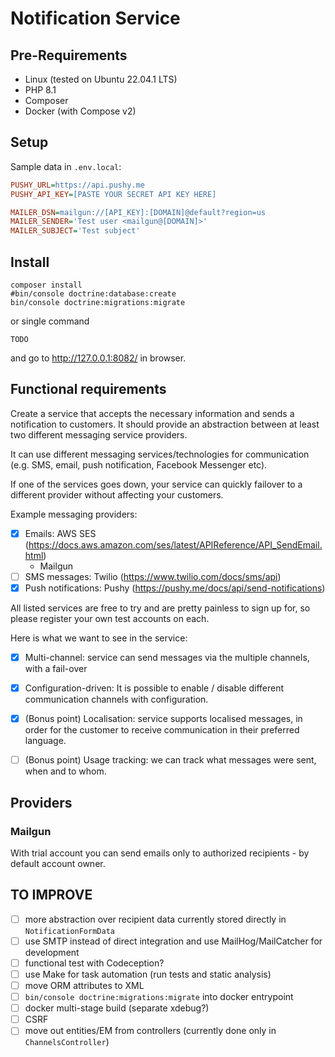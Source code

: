 # Notification Service

## Pre-Requirements
* Linux (tested on Ubuntu 22.04.1 LTS)
* PHP 8.1
* Composer
* Docker (with Compose v2)


## Setup
Sample data in `.env.local`:
```ini
PUSHY_URL=https://api.pushy.me
PUSHY_API_KEY=[PASTE YOUR SECRET API KEY HERE]

MAILER_DSN=mailgun://[API_KEY]:[DOMAIN]@default?region=us
MAILER_SENDER='Test user <mailgun@[DOMAIN]>'
MAILER_SUBJECT='Test subject'
```


## Install
```shell
composer install
#bin/console doctrine:database:create
bin/console doctrine:migrations:migrate
```
or single command
```shell
TODO
```
and go to http://127.0.0.1:8082/ in browser.


## Functional requirements
Create a service that accepts the necessary information and sends a notification to customers.
It should provide an abstraction between at least two different messaging service providers.

It can use different messaging services/technologies for communication (e.g. SMS, email,
push notification, Facebook Messenger etc).

If one of the services goes down, your service can quickly failover to a different provider
without affecting your customers.

Example messaging providers:
* [x] Emails: AWS SES (https://docs.aws.amazon.com/ses/latest/APIReference/API_SendEmail.html)
  * Mailgun
* [ ] SMS messages: Twilio (https://www.twilio.com/docs/sms/api)
* [x] Push notifications: Pushy (https://pushy.me/docs/api/send-notifications)

All listed services are free to try and are pretty painless to sign up for, so please register
your own test accounts on each.

Here is what we want to see in the service:
* [x] Multi-channel: service can send messages via the multiple channels, with a fail-over
* [x] Configuration-driven: It is possible to enable / disable different communication channels with configuration.
* [x] (Bonus point) Localisation: service supports localised messages, in order for the customer
to receive communication in their preferred language.
* [ ] (Bonus point) Usage tracking: we can track what messages were sent, when and to whom.


## Providers

### Mailgun
With trial account you can send emails only to authorized recipients - by default account owner.

## TO IMPROVE
* [ ] more abstraction over recipient data currently stored directly in `NotificationFormData`
* [ ] use SMTP instead of direct integration and use MailHog/MailCatcher for development
* [ ] functional test with Codeception?
* [ ] use Make for task automation (run tests and static analysis)
* [ ] move ORM attributes to XML
* [ ] `bin/console doctrine:migrations:migrate` into docker entrypoint
* [ ] docker multi-stage build (separate xdebug?)
* [ ] CSRF
* [ ] move out entities/EM from controllers (currently done only in `ChannelsController`)
